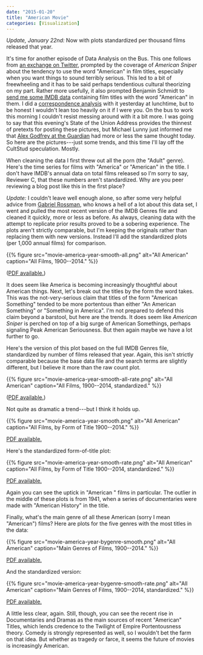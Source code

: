 ```yaml
---
date: "2015-01-20"
title: "American Movie"
categories: [Visualization]
---
```


*Update, January 22nd:* Now with plots standardized per thousand films released that year.

It's time for another episode of Data Analysis on the Bus. This one follows from [an exchange on Twitter](https://twitter.com/kjhealy/status/557197197004271616), prompted by the coverage of *American Sniper* about the tendency to use the word "American" in film titles, especially when you want things to sound terribly serious. This led to a bit of freewheeling and it has to be said perhaps tendentious cultural theorizing on my part. Rather more usefully, it also prompted Benjamin Schmidt to [send me some IMDB data](https://twitter.com/kjhealy/status/557216536633835521) containing film titles with the word "American" in them. I did a [correspondence analysis](https://twitter.com/kjhealy/status/557232380487155712) with it yesterday at lunchtime, but to be honest I wouldn't lean too heavily on it if I were you. On the bus to work this morning I couldn't resist messing around with it a bit more. I was going to say that this evening's State of the Union Address provides the thinnest of pretexts for posting these pictures, but Michael Lunny just informed me that [Alex Godfrey at the Guardian](http://www.theguardian.com/film/shortcuts/2015/jan/20/beauty-pie-and-sniper-why-hollywood-loves-making-things-american) had more or less the same thought today. So here are the pictures---just some trends, and this time I'll lay off the CultStud speculation. Mostly.

When cleaning the data I first threw out all the porn (the "Adult" genre). Here's the time series for films with "America" or "American" in the title. I don't have IMDB's annual data on total films released so I'm sorry to say, Reviewer C, that these numbers aren't standardized. Why are you peer reviewing a blog post like this in the first place?

*Update:* I couldn't leave well enough alone, so after some very helpful advice from [Gabriel Rossman](http://www.sociology.ucla.edu/faculty/gabriel-rossman), who knows a hell of a lot about this data set, I went and pulled the most recent version of the IMDB Genres file and cleaned it quickly, more or less as before. As always, cleaning data with the attempt to replicate prior results proved to be a sobering experience. The plots aren't strictly comparable, but I'm keeping the originals rather than replacing them with new versions. Instead I'll add the standardized plots (per 1,000 annual films) for comparison.

{{% figure src="movie-america-year-smooth-all.png" alt="All American" caption="All Films, 1900--2014." %}}

([PDF available.](movie-america-year-smooth-all.pdf))

It does seem like America is becoming increasingly thoughtful about American things. Next, let's break out the titles by the form the word takes. This was the not-very-serious claim that titles of the form "American Something" tended to be more portentous than either "An American Something" or "Something in America". I'm not prepared to defend this claim beyond a barstool, but here are the trends. It does seem like *American Sniper* is perched on top of a big surge of American Somethings, perhaps signaling Peak American Seriousness. But then again maybe we have a lot further to go.

Here's the version of this plot based on the full IMDB Genres file, standardized by number of films released that year. Again, this isn't strictly comparable because the base data file and the search terms are slightly different, but I believe it more than the raw count plot.

{{% figure src="movie-america-year-smooth-all-rate.png" alt="All American" caption="All Films, 1900--2014, standardized." %}}

([PDF available.](movie-america-year-smooth-all-rate.pdf))

Not quite as dramatic a trend---but I think it holds up.


{{% figure src="movie-america-year-smooth.png" alt="All American" caption="All Films, by Form of Title 1900--2014." %}}

[PDF available.](movie-america-year-smooth.pdf)

Here's the standardized form-of-title plot:

{{% figure src="movie-america-year-smooth-rate.png" alt="All American" caption="All Films, by Form of Title 1900--2014, standardized." %}}

[PDF available.](movie-america-year-smooth-rate.pdf)

Again you can see the uptick in "American <Something>" films in particular. The outlier in the middle of these plots is from 1941, when a series of documentaries were made with "American History" in the title.

Finally, what's the main genre of all these American (sorry I mean "American") films? Here are plots for the five genres with the most titles in the data:

{{% figure src="movie-america-year-bygenre-smooth.png" alt="All American" caption="Main Genres of Films, 1900--2014." %}}

[PDF available.](movie-america-year-bygenre-smooth.pdf)

And the standardized version:

{{% figure src="movie-america-year-bygenre-smooth-rate.png" alt="All American" caption="Main Genres of Films, 1900--2014, standardized." %}}

[PDF available.](movie-america-year-bygenre-smooth-rate.pdf)

A little less clear, again. Still, though, you can see the recent rise in Documentaries and Dramas as the main sources of recent "American" Titles, which lends credence to the Twilight of Empire Portentousness theory. Comedy is strongly represented as well, so I wouldn't bet the farm on that idea. But whether as tragedy or farce, it seems the future of movies is increasingly American.

